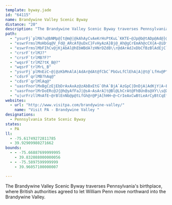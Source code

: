 ```yaml
---
template: byway.jade
id: "64115"
name: Brandywine Valley Scenic Byway
distance: "20"
description: "The Brandywine Valley Scenic Byway traverses Pennsylvania's birthplace, where British authorities agreed to let William Penn move northward into the Brandywine Valley.  "
path: 
  - "ysurFj`plMA?u@bNMp@[t@m@|@kAhAyCvAeKrHsPtKuL`KKTE~@Jp@b@tADp@Ad@}@rDwDfFcElD^rB\\`GrAxH"
  - "eswrFrmslMoHbGq@V_Fd@_ARcAf@uDxC}FvHyAzA}Bj@_Ah@gCrEmAh@cCX{A~@iDfDcCzC{A|BuD`HyBxCsDtDmBlA}FzC}DdBkKxD_PmcAYeCEmAPsFpDgk@bAgSDgCEwKTw^hVoQtMgJ|@y@dOaL`GaEpJoHdCcBbBi@l@CpAPpCfAn@^lDdD|@n@j@Pd@Bf@KdDeBrCKv@JbDlBrClCrFjDt@LzB?n@Lx@|@~BtDlAxAfJlIlBjAvFlCvItC`EpC"
  - "eswrFrmslMbFIhCv@jKjAbAl@hEbWBdA?zHNrDZdB\\r@dArAdJxDbCfBzBlAdEjC`Ad@nGrAbCxAhErAhBTlBGpHyAn@_@h@g@nA_EbCaErA_HXgAjAsC`CuExAiENaBc@sFSmEl@gE@s@iAaIE_AfCgLdCaF\\gAF?"
  - "crsrF`trlMJ?"
  - "crsrF`trlMB?F?"
  - "wqsrF`trlMZ?tK_B@?"
  - "wqsrF`trlMrL_B"
  - "ysurFj`plMnEzC~@|@zKbMnAlA|AdAr@dAt@fCbC`PbGvLfClEhA|A|@t@`LfHv@P"
  - "cdsrF`qrlMB?hAq@"
  - "cdsrF`qrlMlAq@"
  - "uasrFnorlMxBgCzEjEbDrAxAxAz@zAbBxEtG`OhA`BjA`AzGpC|DnDjA|AdKjY|A~Ep@nCNpAB~@DtPHnEXpCh@xBt@xBnMjY^l@bCpCd@t@`D~Jx@tBdAjAlAl@xARt@Ax@O~IoEnA_@xAGbC`@dKzHrCdDbDzDj@dAzDrJv@z@vBrAlDrErBjArHfC`BG|IkCzGqA~@Cb@@NPnANh@VfFdDtAn@pH|Ab@P|EpEz@\\vC@bFUrQYpNk@XDUeBEmBrCmhA~@sBjAeBrOuQlAeAxGuDfB{A|Va^jByBzEcE|WuNhDgCvC_EtDuGfHaJjUoWtCeClCgBrAg@|AYrUeCpLWhBSj\\}O"
  - "uasrFnorlMrDoERc@J{@h@yAfFaJ|@sA~AsArA]t@Bl@LhCrAt@FhBUnBs@XY\\s@X_DbAmD`@k@x@a@l@KbD@rCUzA?jBe@hAKt@DlDf@fF?t@MrCkA|E{AC_@HwAfBwHrAeCnA_DnAaClAyA`@cBVg@tAmArA_B|CqBhB{BfEmD^SvE_A~ARlDPhDYr@c@rE{FlHaKvBiBZo@vAgEXg@t@s@|Ak@XY~@uDnBeF^e@|As@bAeAt@kArBiEh@_@bBWbBm@hBa@j@Y|BcCbDwE|AqAlDsB~@eAhH}LdGmP~AoGl@eAd@_@n@gAhBiAdA[fEQlGDe@aFr`@mBbHdWrC|CrQjOzJxHZDdASdDwAxSuMTEvJdEr@RtA?r@MfAs@hD}E~@aA|@k@n@ShEAbCZvAl@lJ`HjKdJzM`Hl@D`@K~HsDlEwAnAG|DPnAC"
  - "u|urFrzllMnAfE~@rBlEnNb@p@tLfGh@r@PjA[hHH~@~CrIeAxCwBtLeArCyBtCqEfEuCpE"
websites: 
  - url: "http://www.visitpa.com/brandywine-valley/"
    name: "Visit PA - Brandywine Valley "
designations: 
  - Pennsylvania State Scenic Byway
states: 
  - PA
ll: 
  - -75.61749272811785
  - 39.92909980271662
bounds: 
  - - -75.66887699999995
    - 39.832088000000056
  - - -75.5897599999999
    - 39.96057100000007

---
```


The Brandywine Valley Scenic Byway traverses Pennsylvania's birthplace, where British authorities agreed to let William Penn move northward into the Brandywine Valley.  
